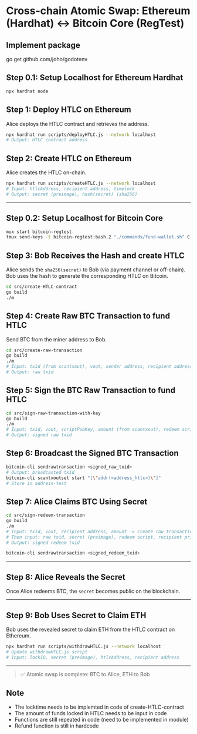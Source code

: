# Cross-chain Atomic Swap: Ethereum (Hardhat) ↔ Bitcoin Core (RegTest)

## Implement package
go get github.com/joho/godotenv


## Step 0.1: Setup Localhost for Ethereum Hardhat
```bash
npx hardhat node
```

## Step 1: Deploy HTLC on Ethereum
Alice deploys the HTLC contract and retrieves the address.

```bash
npx hardhat run scripts/deployHTLC.js --network localhost
# Output: HTLC contract address
```

## Step 2: Create HTLC on Ethereum
Alice creates the HTLC on-chain.

```bash
npx hardhat run scripts/createHTLC.js --network localhost
# Input: htlcAddress, recipient address, timelock
# Output: secret (preimage), hash(secret) (sha256)
```

---

## Step 0.2: Setup Localhost for Bitcoin Core
```bash
mux start bitcoin-regtest
tmux send-keys -t bitcoin-regtest:bash.2 "./commands/fund-wallet.sh" C-m
```

## Step 3: Bob Receives the Hash and create HTLC 
Alice sends the `sha256(secret)` to Bob (via payment channel or off-chain).
Bob uses the hash to generate the corresponding HTLC on Bitcoin.
```bash
cd src/create-HTLC-contract
go build
./m
```

## Step 4: Create Raw BTC Transaction to fund HTLC
Send BTC from the miner address to Bob.

```bash
cd src/create-raw-transaction
go build
./m
# Input: txid (from scantxout), vout, sender address, recipient address
# Output: raw txid
```

## Step 5: Sign the BTC Raw Transaction to fund HTLC
```bash
cd src/sign-raw-transaction-with-key
go build
./m
# Input: txid, vout, scriptPubKey, amount (from scantxout), redeem script, raw txid, sender private key
# Output: signed raw txid
```

## Step 6: Broadcast the Signed BTC Transaction
```bash
bitcoin-cli sendrawtransaction <signed_raw_txid>
# Output: broadcasted txid
bitcoin-cli scantxoutset start "[\"addr(<address_htlc>)\"]" 
# Store in address-test

```

## Step 7: Alice Claims BTC Using Secret
```bash
cd src/sign-redeem-transaction
go build
./m
# Input: txid, vout, recipient address, amount -> create raw transaction
# Then input: raw txid, secret (preimage), redeem script, recipient private key, recipient public key
# Output: signed redeem txid
```

```bash
bitcoin-cli sendrawtransaction <signed_redeem_txid>
```

---

## Step 8: Alice Reveals the Secret
Once Alice redeems BTC, the `secret` becomes public on the blockchain.

---

## Step 9: Bob Uses Secret to Claim ETH
Bob uses the revealed secret to claim ETH from the HTLC contract on Ethereum.

```bash
npx hardhat run scripts/withdrawHTLC.js --network localhost
# Update withdrawHTLC.js script
# Input: lockID, secret (preimage), htlcAddress, recipient address
```

---

> ✅ Atomic swap is complete: BTC to Alice, ETH to Bob

## Note
- The locktime needs to be implemted in code of create-HTLC-contract
- The amount of funds locked in HTLC needs to be input in code
- Functions are still repeated in code (need to be implemented in module)
- Refund function is still in hardcode